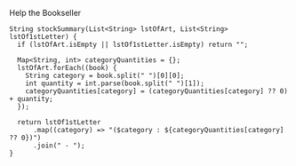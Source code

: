 Help the Bookseller

    String stockSummary(List<String> lstOfArt, List<String> lstOf1stLetter) {
      if (lstOfArt.isEmpty || lstOf1stLetter.isEmpty) return "";
    
      Map<String, int> categoryQuantities = {};
      lstOfArt.forEach((book) {
        String category = book.split(" ")[0][0];
        int quantity = int.parse(book.split(" ")[1]);
        categoryQuantities[category] = (categoryQuantities[category] ?? 0) + quantity;
      });
    
      return lstOf1stLetter
          .map((category) => "($category : ${categoryQuantities[category] ?? 0})")
          .join(" - ");
    }
